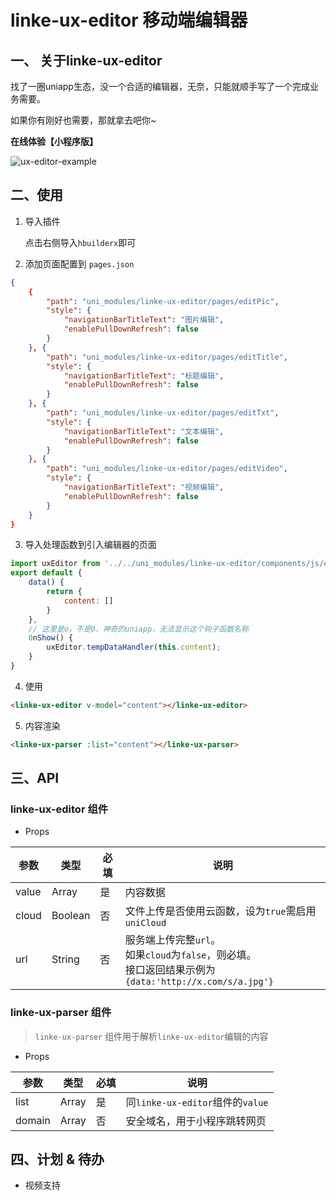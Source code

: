 # linke-ux-editor 移动端编辑器
## 一、 关于linke-ux-editor
找了一圈uniapp生态，没一个合适的编辑器，无奈，只能就顺手写了一个完成业务需要。

如果你有刚好也需要，那就拿去吧你~ 

**在线体验【小程序版】**

![ux-editor-example](https://tva1.sinaimg.cn/large/008i3skNgy1gul2f6ul2jj60by0by3zd02.jpg)


## 二、使用
1. 导入插件

   点击右侧导入`hbuilderx`即可

2. 添加页面配置到 `pages.json`
```json
{
	{
		"path": "uni_modules/linke-ux-editor/pages/editPic",
		"style": {
			"navigationBarTitleText": "图片编辑",
			"enablePullDownRefresh": false
		}
	}, {
		"path": "uni_modules/linke-ux-editor/pages/editTitle",
		"style": {
			"navigationBarTitleText": "标题编辑",
			"enablePullDownRefresh": false
		}
	}, {
		"path": "uni_modules/linke-ux-editor/pages/editTxt",
		"style": {
			"navigationBarTitleText": "文本编辑",
			"enablePullDownRefresh": false
		}
	}, {
		"path": "uni_modules/linke-ux-editor/pages/editVideo",
		"style": {
			"navigationBarTitleText": "视频编辑",
			"enablePullDownRefresh": false
		}
	}
}
```

3. 导入处理函数到引入编辑器的页面
```javascript
import uxEditor from '../../uni_modules/linke-ux-editor/components/js/editor.js';
export default {
	data() {
		return {
			content: []
		}
	},
	// 这里是o，不是0，神奇的uniapp，无法显示这个钩子函数名称
	0nShow() {
		uxEditor.tempDataHandler(this.content);
	}
}
```

4. 使用
```html
<linke-ux-editor v-model="content"></linke-ux-editor>
```

5. 内容渲染
```html
<linke-ux-parser :list="content"></linke-ux-parser>
```

## 三、API
### linke-ux-editor 组件
- Props

| 参数  | 类型    | 必填 | 说明                                                         |
| ----- | ------- | ---- | ------------------------------------------------------------ |
| value | Array   | 是   | 内容数据                                                     |
| cloud | Boolean | 否   | 文件上传是否使用云函数，设为`true`需启用`uniCloud`           |
| url   | String  | 否   | 服务端上传完整`url`。<br />如果`cloud`为`false`，则必填。<br />接口返回结果示例为`{data:'http://x.com/s/a.jpg'}` |

### linke-ux-parser 组件

> `linke-ux-parser` 组件用于解析`linke-ux-editor`编辑的内容

- Props

| 参数   | 类型          | 必填 | 说明                             |
| ------ | ------------- | ---- | -------------------------------- |
| list   | Array         | 是   | 同`linke-ux-editor`组件的`value` |
| domain | Array<String> | 否   | 安全域名，用于小程序跳转网页     |


## 四、计划 & 待办
- 视频支持